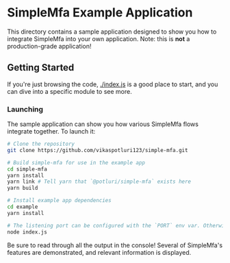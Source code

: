 # SimpleMfa Example Application

This directory contains a sample application designed to show you how to integrate SimpleMfa into your own application.
Note: this is **not** a production-grade application!

## Getting Started

If you're just browsing the code, [./index.js](./index.js) is a good place to start, and you can dive into a specific module to see more.

### Launching

The sample application can show you how various SimpleMfa flows integrate together. To launch it:

```bash
# Clone the repository
git clone https://github.com/vikaspotluri123/simple-mfa.git

# Build simple-mfa for use in the example app
cd simple-mfa
yarn install
yarn link # Tell yarn that `@potluri/simple-mfa` exists here
yarn build

# Install example app dependencies
cd example
yarn install

# The listening port can be configured with the `PORT` env var. Otherwise, a random port will be used.
node index.js
```

Be sure to read through all the output in the console! Several of SimpleMfa's features are demonstrated, and relevant information is displayed.
